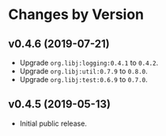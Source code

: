 # Changes by Version

## v0.4.6 (2019-07-21)
* Upgrade `org.libj:logging:0.4.1` to `0.4.2`.
* Upgrade `org.libj:util:0.7.9` to `0.8.0`.
* Upgrade `org.libj:test:0.6.9` to `0.7.0`.

## v0.4.5 (2019-05-13)
* Initial public release.